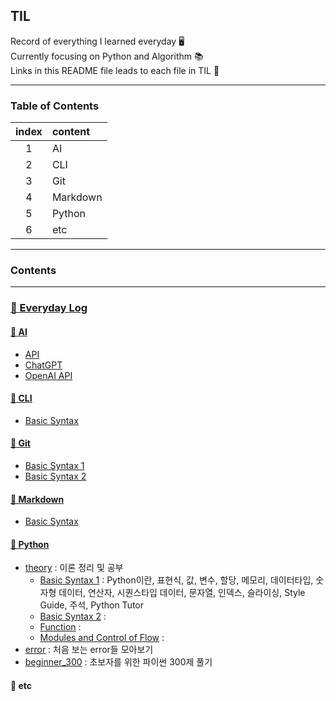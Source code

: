 ## TIL
Record of everything I learned everyday 🖥️   
Currently focusing on Python and Algorithm 📚  
Links in this README file leads to each file in TIL 🔗

---

### Table of Contents

| index | content |
|:-------:|:----------|
|1| AI | 
|2| CLI | 
|3| Git | 
|4| Markdown | 
|5| Python | 
|6| etc | 

---
### Contents
---

### [📌 Everyday Log]()

#### [📌 AI](https://github.com/nancykim99/TIL/tree/09375c5ad0b81bb2e65a3f4c30df86484ae99947/AI)

- [API](https://github.com/nancykim99/TIL/blob/09375c5ad0b81bb2e65a3f4c30df86484ae99947/AI/API.md)
- [ChatGPT](https://github.com/nancykim99/TIL/blob/09375c5ad0b81bb2e65a3f4c30df86484ae99947/AI/ChatGPT.md)
- [OpenAI API](https://github.com/nancykim99/TIL/blob/09375c5ad0b81bb2e65a3f4c30df86484ae99947/AI/OpenAI_API.md)

#### [📌 CLI](https://github.com/nancykim99/TIL/tree/09375c5ad0b81bb2e65a3f4c30df86484ae99947/CLI)

- [Basic Syntax](https://github.com/nancykim99/TIL/blob/09375c5ad0b81bb2e65a3f4c30df86484ae99947/CLI/0716.md)

#### [📌 Git](https://github.com/nancykim99/TIL/tree/09375c5ad0b81bb2e65a3f4c30df86484ae99947/Git)

- [Basic Syntax 1](https://github.com/nancykim99/TIL/blob/09375c5ad0b81bb2e65a3f4c30df86484ae99947/Git/0716.md)
- [Basic Syntax 2](https://github.com/nancykim99/TIL/blob/09375c5ad0b81bb2e65a3f4c30df86484ae99947/Git/0717.md)

#### [📌 Markdown](https://github.com/nancykim99/TIL/tree/09375c5ad0b81bb2e65a3f4c30df86484ae99947/Markdown)

- [Basic Syntax](https://github.com/nancykim99/TIL/blob/09375c5ad0b81bb2e65a3f4c30df86484ae99947/Markdown/basic_syntax.md)

#### [📌 Python](https://github.com/nancykim99/TIL/tree/9ecde71cb9a0c4e0d3324c034a7f703f7ee94f45/Python)
- [theory](https://github.com/nancykim99/TIL/tree/9ecde71cb9a0c4e0d3324c034a7f703f7ee94f45/Python/theory) : 이론 정리 및 공부
    - [Basic Syntax 1](https://github.com/nancykim99/TIL/blob/9ecde71cb9a0c4e0d3324c034a7f703f7ee94f45/Python/theory/basic_syntax_1.md) : Python이란, 표현식, 값, 변수, 할당, 메모리, 데이터타입, 숫자형 데이터, 연산자, 시퀀스타입 데이터, 문자열, 인덱스, 슬라이싱, Style Guide, 주석, Python Tutor
    - [Basic Syntax 2](https://github.com/nancykim99/TIL/blob/9ecde71cb9a0c4e0d3324c034a7f703f7ee94f45/Python/theory/basic_syntax_2.md) : 
    - [Function](https://github.com/nancykim99/TIL/blob/9ecde71cb9a0c4e0d3324c034a7f703f7ee94f45/Python/theory/functions.md) : 
    - [Modules and Control of Flow](https://github.com/nancykim99/TIL/blob/9ecde71cb9a0c4e0d3324c034a7f703f7ee94f45/Python/theory/modules_controlofflow.md) : 
- [error](https://github.com/nancykim99/TIL/tree/9ecde71cb9a0c4e0d3324c034a7f703f7ee94f45/Python/error) : 처음 보는 error들 모아보기
- [beginner_300](https://github.com/nancykim99/TIL/tree/9ecde71cb9a0c4e0d3324c034a7f703f7ee94f45/Python/beginner_300) : 초보자를 위한 파이썬 300제 풀기

#### 📌 etc

